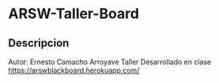 # ARSW-Taller-Board

## Descripcion 
Autor: Ernesto Camacho Arroyave
Taller Desarrollado en clase 
https://arswblackboard.herokuapp.com/